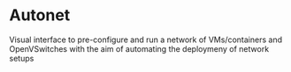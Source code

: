 # Autonet
Visual interface to pre-configure and run a network of VMs/containers and OpenVSwitches with the aim of automating the deploymeny of network setups

